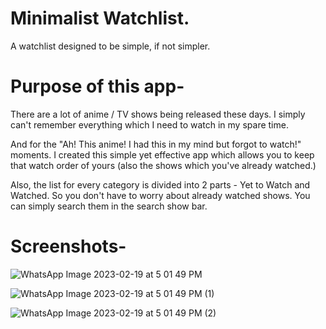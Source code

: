 # Minimalist Watchlist. 
A watchlist designed to be simple, if not simpler.

# Purpose of this app-
There are a lot of anime / TV shows being released these days. I simply can't remember everything which I need to watch in my spare time. 


And for the "Ah! This anime! I had this in my mind but forgot to watch!" moments. I created this simple yet effective app which allows you to keep that watch order of yours (also the shows which you've already watched.)


Also, the list for every category is divided into 2 parts - Yet to Watch and Watched. So you don't have to worry about already watched shows. You can simply search them in the search show bar.


# Screenshots-

![WhatsApp Image 2023-02-19 at 5 01 49 PM](https://user-images.githubusercontent.com/59291824/219945259-794cff76-ce16-4ef8-a305-9a733cee0f57.jpeg)


![WhatsApp Image 2023-02-19 at 5 01 49 PM (1)](https://user-images.githubusercontent.com/59291824/219945267-acd853b7-3779-4010-946f-7a670130e0e6.jpeg)


![WhatsApp Image 2023-02-19 at 5 01 49 PM (2)](https://user-images.githubusercontent.com/59291824/219945276-c57b1a7f-39a4-4b28-925b-fdbea10824fd.jpeg)
